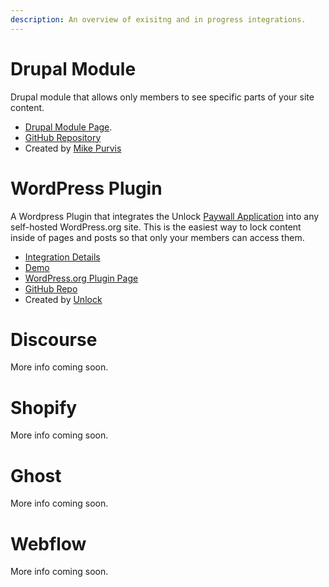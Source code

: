 ```yaml
---
description: An overview of exisitng and in progress integrations.
---
```


# Drupal Module

Drupal module that allows only members to see specific parts of your site content.

- [Drupal Module Page](https://www.drupal.org/project/unlock).
- [GitHub Repository](https://github.com/mikedotexe/unlock)
- Created by [Mike Purvis](https://github.com/mikedotexe)

# WordPress Plugin

A Wordpress Plugin that integrates the Unlock [Paywall Application](../applications/paywall/) into any self-hosted WordPress.org site. This is the easiest way to lock content inside of pages and posts so that only your members can access them.

- [Integration Details](wordpress-plugin.md)
- [Demo](https://wordpress-demo.unlock-protocol.com/)
- [WordPress.org Plugin Page](https://wordpress.org/plugins/unlock-protocol/)
- [GitHub Repo](https://github.com/unlock-protocol/unlock-wordpress-plugin)
- Created by [Unlock](https://github.com/unlock-protocol)

# Discourse

More info coming soon.

# Shopify

More info coming soon.

# Ghost

More info coming soon.

# Webflow

More info coming soon.
